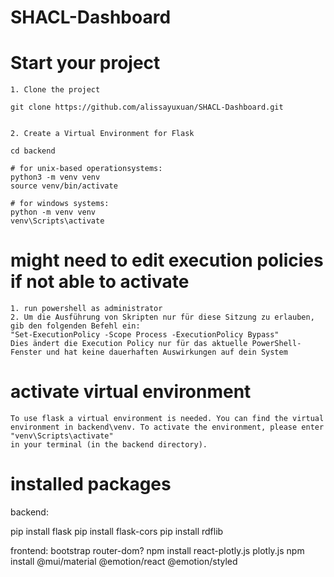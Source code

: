 # SHACL-Dashboard

# Start your project
    1. Clone the project

    git clone https://github.com/alissayuxuan/SHACL-Dashboard.git


    2. Create a Virtual Environment for Flask

    cd backend

    # for unix-based operationsystems:
    python3 -m venv venv
    source venv/bin/activate

    # for windows systems:
    python -m venv venv
    venv\Scripts\activate


# might need to edit execution policies if not able to activate
    1. run powershell as administrator
    2. Um die Ausführung von Skripten nur für diese Sitzung zu erlauben, gib den folgenden Befehl ein:
    "Set-ExecutionPolicy -Scope Process -ExecutionPolicy Bypass"
    Dies ändert die Execution Policy nur für das aktuelle PowerShell-Fenster und hat keine dauerhaften Auswirkungen auf dein System



# activate virtual environment
    To use flask a virtual environment is needed. You can find the virtual environment in backend\venv. To activate the environment, please enter
    "venv\Scripts\activate"
    in your terminal (in the backend directory).
    


# installed packages
backend:

pip install flask
pip install flask-cors
pip install rdflib


frontend:
bootstrap
router-dom?
npm install react-plotly.js plotly.js
npm install @mui/material @emotion/react @emotion/styled
